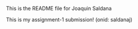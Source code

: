 This is the README file for Joaquin Saldana

This is my assignment-1 submission! (onid: saldanaj)  
